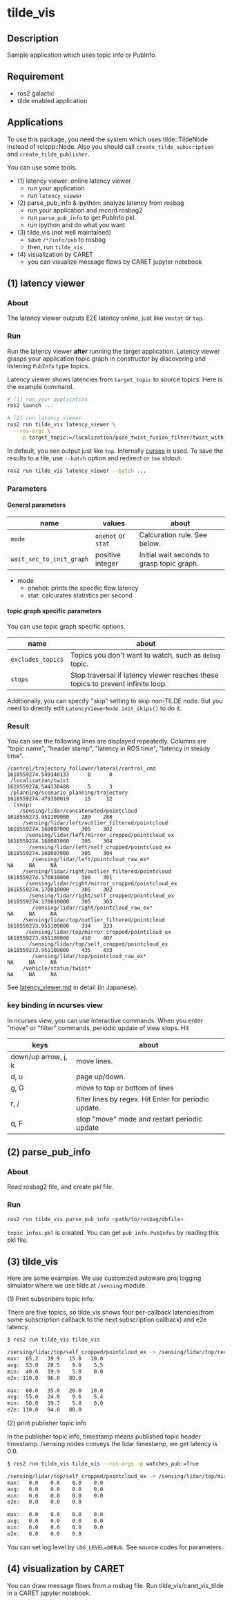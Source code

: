 # tilde_vis

## Description

Sample application which uses topic info or PubInfo.

## Requirement

- ros2 galactic
- tilde enabled application

## Applications

To use this package, you need the system which uses tilde::TildeNode instead of rclcpp::Node.
Also you should call `create_tilde_subscription` and `create_tilde_publisher`.

You can use some tools.

- (1) latency viewer: online latency viewer
  - run your application
  - run `latency_viewer`
- (2) parse_pub_info & ipython: analyze latency from rosbag
  - run your application and record rosbag2
  - run `parse_pub_info` to get PubInfo pkl.
  - run ipython and do what you want
- (3) tilde_vis (not well maintained)
  - save `/*/info/pub` to rosbag
  - then, run `tilde_vis`
- (4) visualization by CARET
  - you can visualize message flows by CARET jupyter notebook

## (1) latency viewer

### About

The latency viewer outputs E2E latency online, just like `vmstat` or `top`.

### Run

Run the latency viewer **after** running the target application.
Latency viewer grasps your application topic graph in constructor by discovering and listening `PubInfo` type topics.

Latency viewer shows latencies from `target_topic` to source topics.
Here is the example command.

```bash
# (1) run your application
ros2 launch ...

# (2) run latency viewer
ros2 run tilde_vis latency_viewer \
  --ros-args \
    -p target_topic:=/localization/pose_twist_fusion_filter/twist_with_covariance
```

In default, you see output just like `top`. Internally [curses](https://docs.python.org/3/library/curses.html) is used.
To save the results to a file, use `--batch` option and redirect or `tee` stdout.

```bash
ros2 run tilde_vis latency_viewer --batch ...
```

### Parameters

#### General parameters

| name                     | values             | about                                      |
| ------------------------ | ------------------ | ------------------------------------------ |
| `mode`                   | `onehot` or `stat` | Calcuration rule. See below.               |
| `wait_sec_to_init_graph` | positive integer   | Initial wait seconds to grasp topic graph. |

- mode
  - onehot: prints the specific flow latency
  - stat: calcurates statistics per second

#### topic graph specific parameters

You can use topic graph specific options.

| name              | about                                                                           |
| ----------------- | ------------------------------------------------------------------------------- |
| `excludes_topics` | Topics you don't want to watch, such as `debug` topic.                          |
| `stops`           | Stop traversal if latency viewer reaches these topics to prevent infinite loop. |

Additionally, you can specify "skip" setting to skip non-TILDE node.
But you need to directly edit `LatencyViewerNode.init_skips()` to do it.

### Result

You can see the following lines are displayed repeatedly.
Columns are "topic name", "header stamp", "latency in ROS time", "latency in steady time".

```text
/control/trajectory_follower/lateral/control_cmd                                 1618559274.549348133      0      0
 /localization/twist                                                             1618559274.544330488      5      3
 /planning/scenario_planning/trajectory                                          1618559274.479350019     15     12
  (snip)
    /sensing/lidar/concatenated/pointcloud                                       1618559273.951109000    289    288
     /sensing/lidar/left/outlier_filtered/pointcloud                             1618559274.168087000    305    302
      /sensing/lidar/left/mirror_cropped/pointcloud_ex                           1618559274.168087000    305    304
       /sensing/lidar/left/self_cropped/pointcloud_ex                            1618559274.168087000    305    304
        /sensing/lidar/left/pointcloud_raw_ex*                                                     NA     NA     NA
     /sensing/lidar/right/outlier_filtered/pointcloud                            1618559274.170810000    300    301
      /sensing/lidar/right/mirror_cropped/pointcloud_ex                          1618559274.170810000    305    302
       /sensing/lidar/right/self_cropped/pointcloud_ex                           1618559274.170810000    305    303
        /sensing/lidar/right/pointcloud_raw_ex*                                                    NA     NA     NA
     /sensing/lidar/top/outlier_filtered/pointcloud                              1618559273.951109000    334    333
      /sensing/lidar/top/mirror_cropped/pointcloud_ex                            1618559273.951109000    410    407
       /sensing/lidar/top/self_cropped/pointcloud_ex                             1618559273.951109000    435    433
        /sensing/lidar/top/pointcloud_raw_ex*                                                      NA     NA     NA
     /vehicle/status/twist*                                                                        NA     NA     NA
```

See [latency_viewer.md](../../doc/latency_viewer.md) in detail (in Japanese).

### key binding in ncurses view

In ncurses view, you can use interactive commands.
When you enter "move" or "filter" commands, periodic update of view stops.
Hit

| keys                | about                                                 |
| ------------------- | ----------------------------------------------------- |
| down/up arrow, j, k | move lines.                                           |
| d, u                | page up/down.                                         |
| g, G                | move to top or bottom of lines                        |
| r, /                | filter lines by regex. Hit Enter for periodic update. |
| q, F                | stop "move" mode and restart periodic update          |

## (2) parse_pub_info

### About

Read rosbag2 file, and create pkl file.

### Run

```bash
ros2 run tilde_vis parse_pub_info <path/to/rosbag/dbfile>
```

`topic_infos.pkl` is created.
You can get `pub_info.PubInfos` by reading this pkl file.

## (3) tilde_vis

Here are some examples. We use customized autoware.proj logging simulator where we use tilde at `/sensing` module.

(1) Print subscribers topic info.

There are five topics, so tilde_vis shows four per-callback latencies(from some subscription callback to the next subscription callback) and e2e latency.

```bash
$ ros2 run tilde_vis tilde_vis

/sensing/lidar/top/self_cropped/pointcloud_ex -> /sensing/lidar/top/rectified/pointcloud_ex -> /sensing/lidar/top/outlier_filtered/pointcloud -> /sensing/lidar/concatenated/pointcloud -> /sensing/lidar/measurement_range_cropped/pointcloud
max:  65.2   39.9   15.0   10.0
avg:  53.0   28.5    9.0    5.5
min:  40.0   19.9    5.0    0.0
e2e: 110.0   96.0   80.0

max:  60.0   35.0   20.0   10.0
avg:  55.0   24.0    9.6    5.4
min:  50.0   19.7    5.0    0.0
e2e: 110.0   94.0   80.0
```

(2) print publisher topic info

In the publisher topic info, timestamp means published topic header timestamp.
/sensing nodes conveys the lidar timestamp, we get latency is 0.0.

```bash
$ ros2 run tilde_vis tilde_vis --ros-args -p watches_pub:=True

/sensing/lidar/top/self_cropped/pointcloud_ex -> /sensing/lidar/top/mirror_cropped/pointcloud_ex -> /sensing/lidar/top/outlier_filtered/pointcloud -> /sensing/lidar/concatenated/pointcloud -> /sensing/lidar/measurement_range_cropped/pointcloud
max:   0.0    0.0    0.0    0.0
avg:   0.0    0.0    0.0    0.0
min:   0.0    0.0    0.0    0.0
e2e:   0.0    0.0    0.0

max:   0.0    0.0    0.0    0.0
avg:   0.0    0.0    0.0    0.0
min:   0.0    0.0    0.0    0.0
e2e:   0.0    0.0    0.0
```

You can set log level by `LOG_LEVEL=DEBUG`.
See source codes for parameters.

## (4) visualization by CARET

You can draw message flows from a rosbag file.
Run tilde_vis/caret_vis_tilde in a CARET jupyter notebook.
